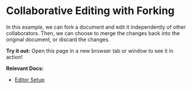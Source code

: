 # Collaborative Editing with Forking

In this example, we can fork a document and edit it independently of other collaborators. Then, we can choose to merge the changes back into the original document, or discard the changes.

**Try it out:** Open this page in a new browser tab or window to see it in action!

**Relevant Docs:**

- [Editor Setup](/docs/editor-basics/setup)